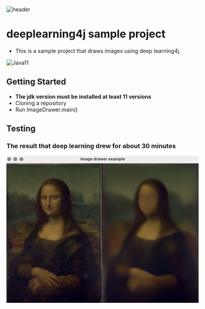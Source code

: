 ![header](https://capsule-render.vercel.app/api?type=wave&color=auto&height=300&section=header&text=deeplearning4j&fontSize=90)
# deeplearning4j sample project
* This is a sample project that draws images using deep learning4j.

![Java11](https://img.shields.io/badge/java11-%23ED8B00.svg?style=for-the-badge&logoColor=white)

## Getting Started
* **The jdk version must be installed at least 11 versions**
* Cloning a repository
* Run ImageDrawer.main()

## Testing
### The result that deep learning drew for about 30 minutes
![1](https://github.com/insanezindol/dl4j-sample/blob/master/result.png)
